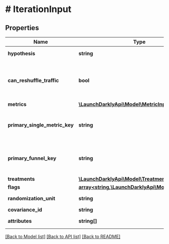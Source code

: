 # # IterationInput

## Properties

Name | Type | Description | Notes
------------ | ------------- | ------------- | -------------
**hypothesis** | **string** | The expected outcome of this experiment |
**can_reshuffle_traffic** | **bool** | Whether to allow the experiment to reassign traffic to different variations when you increase or decrease the traffic in your experiment audience (true) or keep all traffic assigned to its initial variation (false). Defaults to true. | [optional]
**metrics** | [**\LaunchDarklyApi\Model\MetricInput[]**](MetricInput.md) |  |
**primary_single_metric_key** | **string** | The key of the primary metric for this experiment. Either &lt;code&gt;primarySingleMetricKey&lt;/code&gt; or &lt;code&gt;primaryFunnelKey&lt;/code&gt; must be present. | [optional]
**primary_funnel_key** | **string** | The key of the primary funnel group for this experiment. Either &lt;code&gt;primarySingleMetricKey&lt;/code&gt; or &lt;code&gt;primaryFunnelKey&lt;/code&gt; must be present. | [optional]
**treatments** | [**\LaunchDarklyApi\Model\TreatmentInput[]**](TreatmentInput.md) |  |
**flags** | [**array<string,\LaunchDarklyApi\Model\FlagInput>**](FlagInput.md) |  |
**randomization_unit** | **string** | The unit of randomization for this iteration. Defaults to user. | [optional]
**covariance_id** | **string** | The ID of the covariance CSV | [optional]
**attributes** | **string[]** | The attributes that this iteration&#39;s results can be sliced by | [optional]

[[Back to Model list]](../../README.md#models) [[Back to API list]](../../README.md#endpoints) [[Back to README]](../../README.md)
